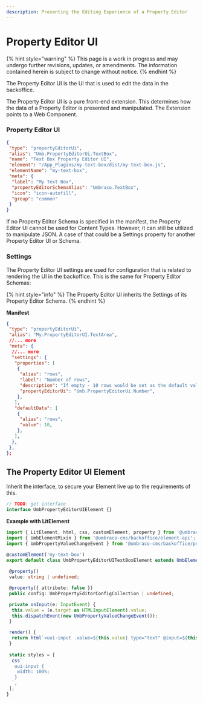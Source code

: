 ```yaml
---
description: Presenting the Editing Experience of a Property Editor
---
```


# Property Editor UI

{% hint style="warning" %}
This page is a work in progress and may undergo further revisions, updates, or amendments. The information contained herein is subject to change without notice.
{% endhint %}

The Property Editor UI is the UI that is used to edit the data in the backoffice.

The Property Editor UI is a pure front-end extension. This determines how the data of a Property Editor is presented and manipulated. The Extension points to a Web Component.

### Property Editor UI

```json
{
 "type": "propertyEditorUi",
 "alias": "Umb.PropertyEditorUi.TextBox",
 "name": "Text Box Property Editor UI",
 "element": "/App_Plugins/my-text-box/dist/my-text-box.js",
 "elementName": "my-text-box",
 "meta": {
  "label": "My Text Box",
  "propertyEditorSchemaAlias": "Umbraco.TextBox",
  "icon": "icon-autofill",
  "group": "common"
 }
}
```

If no Property Editor Schema is specified in the manifest, the Property Editor UI cannot be used for Content Types. However, it can still be utilized to manipulate JSON. A case of that could be a Settings property for another Property Editor UI or Schema.

### Settings

The Property Editor UI settings are used for configuration that is related to rendering the UI in the backoffice. This is the same for Property Editor Schemas:

{% hint style="info" %}
The Property Editor UI inherits the Settings of its Property Editor Schema.
{% endhint %}

**Manifest**

```json
{
 "type": "propertyEditorUi",
 "alias": "My.PropertyEditorUI.TextArea",
 //... more
 "meta": {
  //... more
  "settings": {
   "properties": [
    {
     "alias": "rows",
     "label": "Number of rows",
     "description": "If empty - 10 rows would be set as the default value",
     "propertyEditorUi": "Umb.PropertyEditorUi.Number",
    },
   ],
   "defaultData": [
    {
     "alias": "rows",
     "value": 10,
    },
   ],
  },
 },
};
```

## The Property Editor UI Element

Inherit the interface, to secure your Element live up to the requirements of this.

```typescript
// TODO: get interface
interface UmbPropertyEditorUIElement {}
```

**Example with LitElement**

```typescript
import { LitElement, html, css, customElement, property } from '@umbraco-cms/backoffice/external/lit';
import { UmbElementMixin } from '@umbraco-cms/backoffice/element-api';
import { UmbPropertyValueChangeEvent } from '@umbraco-cms/backoffice/property-editor';

@customElement('my-text-box')
export default class UmbPropertyEditorUITextBoxElement extends UmbElementMixin(LitElement) {
 
 @property()
 value: string | undefined;

 @property({ attribute: false })
 public config: UmbPropertyEditorConfigCollection | undefined;

 private onInput(e: InputEvent) {
  this.value = (e.target as HTMLInputElement).value;
  this.dispatchEvent(new UmbPropertyValueChangeEvent());
 }

 render() {
  return html`<uui-input .value=${this.value} type="text" @input=${this.onInput}></uui-input>`;
 }
 
 static styles = [
  css`
   uui-input {
    width: 100%;
   }
  `,
 ];
}
```
